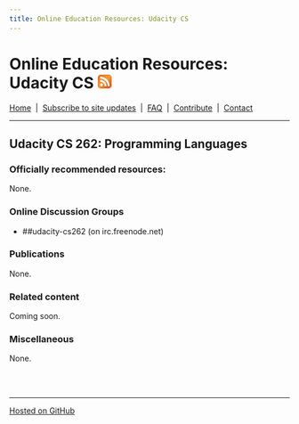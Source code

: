```yaml
---
title: Online Education Resources: Udacity CS 
---
```


# Online Education Resources: Udacity CS <a href=""><img src="https://github.com/amberj/online-edu-resources/raw/gh-pages/feed-icon.png" alt="RSS Feed" /></a>
[Home](http://amberj.github.com/online-edu-resources/ "Online Educational Resources: Home") &nbsp;|&nbsp; [Subscribe to site updates](http://amberj.github.com/online-edu-resources/subscribe.html "Online Educational Resources: Subscribe to site updates") &nbsp;|&nbsp; [FAQ](http://amberj.github.com/online-edu-resources/faq.html "Online Educational Resources: FAQ") &nbsp;|&nbsp; [Contribute](http://amberj.github.com/online-edu-resources/contribute.html "Online Educational Reqources: Contribute") &nbsp;|&nbsp; [Contact](http://amberj.github.com/online-edu-resources/contact.html "Online Educational Resources: Contact")<br />

<hr />

## Udacity CS 262: Programming Languages
### Officially recommended resources:
None.

### Online Discussion Groups
* ##udacity-cs262 (on irc.freenode.net)

### Publications
None.

### Related content
Coming soon.

### Miscellaneous
None.

<br /><br />
<hr />

[Hosted on GitHub](https://github.com/amberj/online-edu-resources "online-edu-resources on GitHub")
